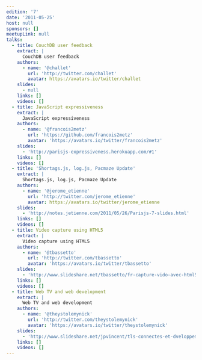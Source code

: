 ```yaml
---
edition: '7'
date: '2011-05-25'
host: null
sponsors: []
meetupLink: null
talks:
  - title: CouchDB user feedback
    extract: |
      CouchDB user feedback
    authors:
      - name: '@challet'
        url: 'http://twitter.com/challet'
        avatar: https://avatars.io/twitter/challet
    slides:
      - null
    links: []
    videos: []
  - title: JavaScript expressiveness
    extract: |
      JavaScript expressiveness
    authors:
      - name: '@francois2metz'
        url: 'https://github.com/francois2metz'
        avatar: 'https://avatars.io/twitter/francois2metz'
    slides:
      - 'http://parisjs-expressiveness.herokuapp.com/#1'
    links: []
    videos: []
  - title: 'Shortags.js, log.js, Pacmaze Update'
    extract: |
      Shortags.js, log.js, Pacmaze Update
    authors:
      - name: '@jerome_etienne'
        url: 'http://twitter.com/jerome_etienne'
        avatar: https://avatars.io/twitter/jerome_etienne
    slides:
      - 'http://notes.jetienne.com/2011/05/26/Parisjs-7-slides.html'
    links: []
    videos: []
  - title: Video capture using HTML5
    extract: |
      Video capture using HTML5
    authors:
      - name: '@tbassetto'
        url: 'http://twitter.com/tbassetto'
        avatar: 'https://avatars.io/twitter/tbassetto'
    slides:
      - 'http://www.slideshare.net/tbassetto/fr-capture-vido-avec-html5'
    links: []
    videos: []
  - title: Web TV and web development
    extract: |
      Web TV and web development
    authors:
      - name: '@theystolemynick'
        url: 'http://twitter.com/theystolemynick'
        avatar: 'https://avatars.io/twitter/theystolemynick'
    slides:
      - 'http://www.slideshare.net/jpvincent/tls-connectes-et-dveloppement-web'
    links: []
    videos: []
---
```

